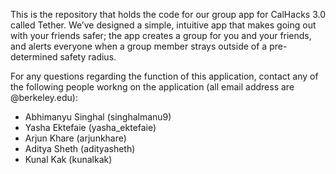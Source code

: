
This is the repository that holds the code for our group app for CalHacks 3.0 called Tether. We’ve designed a simple, intuitive app that makes going out with your friends safer; the app creates a group for you and your friends, and alerts everyone when a group member strays outside of a pre-determined safety radius.

For any questions regarding the function of this application, contact any of the following people workng on the application (all email address are @berkeley.edu):
* Abhimanyu Singhal (singhalmanu9)
* Yasha Ektefaie (yasha_ektefaie)
* Arjun Khare (arjunkhare)
* Aditya Sheth (adityasheth)
* Kunal Kak (kunalkak)

